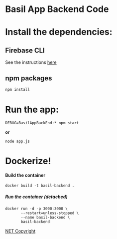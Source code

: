 # Basil App Backend Code
# Install the dependencies:
## Firebase CLI
See the instructions [here](https://firebase.google.com/docs/cli#install_the_firebase_cli)
## npm packages
```sh
npm install
```
# Run the app:
```shell
DEBUG=BasilAppBackEnd:* npm start
```

**or**

```shell
node app.js
```

# Dockerize!
#### Build the container
```shell
docker build -t basil-backend .
``` 

##### Run the container (detached)
```shell
docker run -d -p 3000:3000 \
       --restart=unless-stopped \
       --name basil-backend \
       basil-backend
```

[NET Copyright](https://netbible.com/copyright/)